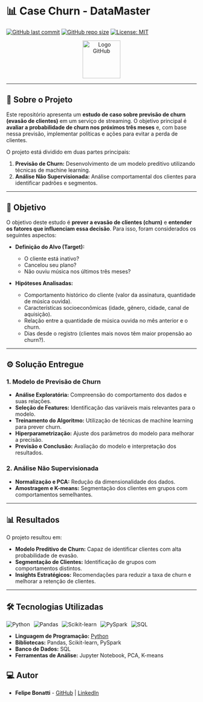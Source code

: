 # 📊 Case Churn - DataMaster

[![GitHub last commit](https://img.shields.io/github/last-commit/felipesbonatti/Case.Datamaster?style=flat-square)](https://github.com/felipesbonatti/Case.Datamaster)
[![GitHub repo size](https://img.shields.io/github/repo-size/felipesbonatti/Case.Datamaster?style=flat-square)](https://github.com/felipesbonatti/Case.Datamaster)
[![License: MIT](https://img.shields.io/badge/License-MIT-blue.svg)](https://opensource.org/licenses/MIT)

<p align="center">
  <img src="https://github.githubassets.com/images/modules/logos_page/GitHub-Mark.png" alt="Logo GitHub" width="100">
</p>

---

## 📌 Sobre o Projeto

Este repositório apresenta um **estudo de caso sobre previsão de churn (evasão de clientes)** em um serviço de streaming. O objetivo principal é **avaliar a probabilidade de churn nos próximos três meses** e, com base nessa previsão, implementar políticas e ações para evitar a perda de clientes.

O projeto está dividido em duas partes principais:
1. **Previsão de Churn:** Desenvolvimento de um modelo preditivo utilizando técnicas de machine learning.
2. **Análise Não Supervisionada:** Análise comportamental dos clientes para identificar padrões e segmentos.

---

## 🎯 Objetivo

O objetivo deste estudo é **prever a evasão de clientes (churn)** e **entender os fatores que influenciam essa decisão**. Para isso, foram considerados os seguintes aspectos:

- **Definição do Alvo (Target):**
  - O cliente está inativo?
  - Cancelou seu plano?
  - Não ouviu música nos últimos três meses?

- **Hipóteses Analisadas:**
  - Comportamento histórico do cliente (valor da assinatura, quantidade de música ouvida).
  - Características socioeconômicas (idade, gênero, cidade, canal de aquisição).
  - Relação entre a quantidade de música ouvida no mês anterior e o churn.
  - Dias desde o registro (clientes mais novos têm maior propensão ao churn?).

---

## ⚙️ Solução Entregue

### 1. **Modelo de Previsão de Churn**
   - **Análise Exploratória:** Compreensão do comportamento dos dados e suas relações.
   - **Seleção de Features:** Identificação das variáveis mais relevantes para o modelo.
   - **Treinamento do Algoritmo:** Utilização de técnicas de machine learning para prever churn.
   - **Hiperparametrização:** Ajuste dos parâmetros do modelo para melhorar a precisão.
   - **Previsão e Conclusão:** Avaliação do modelo e interpretação dos resultados.

### 2. **Análise Não Supervisionada**
   - **Normalização e PCA:** Redução da dimensionalidade dos dados.
   - **Amostragem e K-means:** Segmentação dos clientes em grupos com comportamentos semelhantes.

---

## 📊 Resultados

O projeto resultou em:
- **Modelo Preditivo de Churn:** Capaz de identificar clientes com alta probabilidade de evasão.
- **Segmentação de Clientes:** Identificação de grupos com comportamentos distintos.
- **Insights Estratégicos:** Recomendações para reduzir a taxa de churn e melhorar a retenção de clientes.

---

## 🛠️ Tecnologias Utilizadas

<div style="display: flex; flex-wrap: wrap; gap: 10px;">
  <img src="https://img.shields.io/badge/Python-3776AB?style=for-the-badge&logo=python&logoColor=white" alt="Python">
  <img src="https://img.shields.io/badge/Pandas-150458?style=for-the-badge&logo=pandas&logoColor=white" alt="Pandas">
  <img src="https://img.shields.io/badge/Scikit_Learn-F7931E?style=for-the-badge&logo=scikit-learn&logoColor=white" alt="Scikit-learn">
  <img src="https://img.shields.io/badge/PySpark-E25A1C?style=for-the-badge&logo=apache-spark&logoColor=white" alt="PySpark">
  <img src="https://img.shields.io/badge/SQL-4479A1?style=for-the-badge&logo=postgresql&logoColor=white" alt="SQL">
</div>

- **Linguagem de Programação:** [Python](https://www.python.org/)
- **Bibliotecas:** Pandas, Scikit-learn, PySpark
- **Banco de Dados:** SQL
- **Ferramentas de Análise:** Jupyter Notebook, PCA, K-means


## 💻 Autor

- **Felipe Bonatti** - [GitHub](https://github.com/felipesbonatti) | [LinkedIn](https://www.linkedin.com/in/felipebsdelima)
